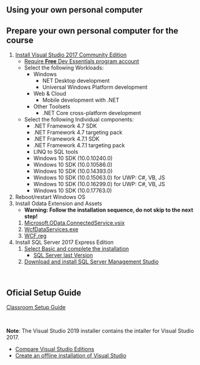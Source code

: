 ## Using your own personal computer


Prepare your own personal computer for the course
-----------
1. [Install Visual Studio 2017 Community Edition](https://visualstudio.microsoft.com/vs/older-downloads/)
   * [Require **Free** Dev Essentials program account](https://visualstudio.microsoft.com/dev-essentials/)
   * Select the following Workloads:
     * Windows
       * NET Desktop development
       * Universal Windows Platform development 
     * Web & Cloud
        * Mobile development with .NET 
     * Other Toolsets
        * .NET Core cross-platform development 
   * Select the following Individual components:
     * .NET Framework 4.7 SDK
     * .NET Framework 4.7 targeting pack
     * .NET Framework 4.7.1 SDK
     * .NET Framework 4.7.1 targeting pack
     * LINQ to SQL tools
     * Windows 10 SDK (10.0.10240.0)
     * Windows 10 SDK (10.0.10586.0)
     * Windows 10 SDK (10.0.14393.0)
     * Windows 10 SDK (10.0.15063.0) for UWP: C#, VB, JS
     * Windows 10 SDK (10.0.16299.0) for UWP: C#, VB, JS
     * Windows 10 SDK (10.0.17763.0)  
1. Reboot/restart Windows OS
1. Install Odata Extension and Assets
   * **Warning: Follow the installation sequence, do not skip to the next step!**
   1. [Microsoft.OData.ConnectedService.vsix](https://github.com/MicrosoftLearning/20483-Programming-in-C-Sharp/blob/master/Allfiles/Assets/Microsoft.OData.ConnectedService.vsix?raw=true)
   1. [WcfDataServices.exe](https://github.com/MicrosoftLearning/20483-Programming-in-C-Sharp/blob/master/Allfiles/Assets/WcfDataServices.exe?raw=true)
   1. [WCF.reg](https://raw.githubusercontent.com/MicrosoftLearning/20483-Programming-in-C-Sharp/master/Allfiles/Assets/WCF.reg)   
1. Install SQL Server 2017 Express Edition 
   1. [Select Basic and complete the installation](https://www.microsoft.com/en-us/download/details.aspx?id=55994)
      * [SQL Server last Version](https://www.microsoft.com/en-us/sql-server/sql-server-downloads)
   1. [Download and install SQL Server Management Studio](https://docs.microsoft.com/en-us/sql/ssms/download-sql-server-management-studio-ssms?view=sql-server-2017)

<br>

Oficial Setup Guide
-----------
[Classroom Setup Guide](https://github.com/MicrosoftLearning/20483-Programming-in-C-Sharp/blob/master/20483C_setupguide.pdf)

<br>

**Note**: The Visual Studio 2019 installer contains the intaller for Visual Studio 2017.
 * [Compare Visual Studio Editions](https://visualstudio.microsoft.com/vs/compare/)
 * [Create an offline installation of Visual Studio](https://docs.microsoft.com/en-us/visualstudio/install/create-an-offline-installation-of-visual-studio)
